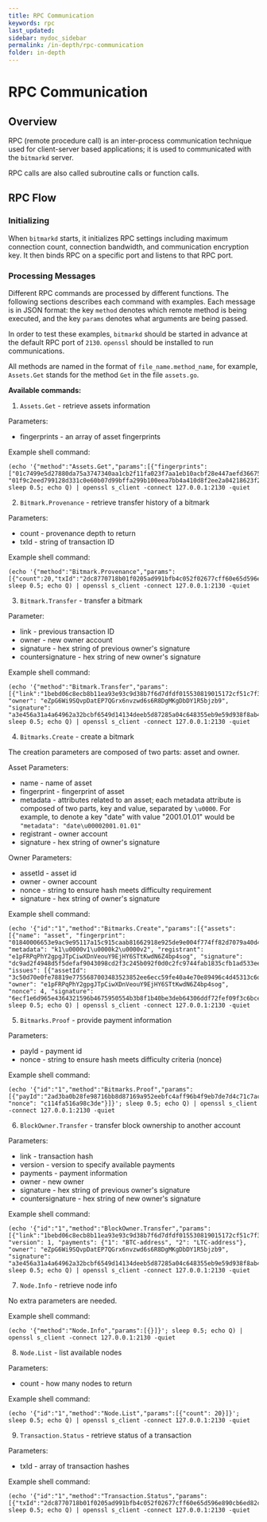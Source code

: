 ```yaml
---
title: RPC Communication
keywords: rpc
last_updated: 
sidebar: mydoc_sidebar
permalink: /in-depth/rpc-communication
folder: in-depth
---
```


# RPC Communication

## Overview

RPC (remote procedure call) is an inter-process communication technique used for client-server based applications; it is used to communicated with the `bitmarkd` server.

RPC calls are also called subroutine calls or function calls. 

## RPC Flow

### Initializing

When `bitmarkd` starts, it initializes RPC settings including maximum connection count, connection bandwidth, and communication encryption key. It then binds RPC on a specific port and listens to that RPC port.

### Processing Messages

Different RPC commands are processed by different functions. The following sections describes each command with examples. Each message is in JSON format: the key `method` denotes which remote method is being executed, and the  key `params` denotes what arguments are being passed.

In order to test these examples, `bitmarkd` should be started in advance at the default RPC port of `2130`. `openssl` should be installed to run communications.

All methods are named in the format of `file_name.method_name`, for example, `Assets.Get` stands for the method `Get` in the file `assets.go`.

**Available commands:**

1. `Assets.Get` - retrieve assets information

Parameters:

- fingerprints - an array of asset fingerprints

Example shell command:

```shell
(echo '{"method":"Assets.Get","params":[{"fingerprints": ["01c7499e5d27880da75a3747340aa1cb2f11fa023f7aa1eb10acbf28e447aefd366759092de7a31fdfe89fcb88ecc3c90c0e067484184f41a8e3043e8aa4732f00", "01f9c2eed799128d331c0e60b07d99bffa299b100eea7bb4a410d8f2ee2a04218623f2dbd1a53f0fe08f9cda131ecff213889cbd2cf5c8e53100581ff00f6270c1"]}]}'; sleep 0.5; echo Q) | openssl s_client -connect 127.0.0.1:2130 -quiet
```

2. `Bitmark.Provenance` - retrieve transfer history of a bitmark

Parameters:

- count - provenance depth to return
- txId - string of transaction ID

Example shell command:

```shell
(echo '{"method":"Bitmark.Provenance","params":[{"count":20,"txId":"2dc8770718b01f0205ad991bfb4c052f02677cff60e65d596e890cb6ed82c861"}]}'; sleep 0.5; echo Q) | openssl s_client -connect 127.0.0.1:2130 -quiet
```

3. `Bitmark.Transfer` - transfer a bitmark

Parameter:

- link - previous transaction ID
- owner - new owner account
- signature - hex string of previous owner's signature
- countersignature - hex string of new owner's signature

Example shell command:

```shell
(echo '{"method":"Bitmark.Transfer","params":[{"link":"1bebd06c8ecb8b11ea93e93c9d38b7f6d7dfdf015530819015172cf51c7f33f7", "owner": "eZpG6Wi9SQvpDatEP7QGrx6nvzwd6s6R8DgMKgDbDY1R5bjzb9", "signature": "a3e456a31a4a64962a32bcbf6549d14134deeb5d87285a04c648355eb9e59d938f8ab440d2b50c781baf2c1a5a2112c2167301bb128c8f850a9d54f3b27c5a08"}]}'; sleep 0.5; echo Q) | openssl s_client -connect 127.0.0.1:2130 -quiet
```

4. `Bitmarks.Create` - create a bitmark

The creation parameters are composed of two parts: asset and owner.

Asset Parameters:

- name - name of asset
- fingerprint - fingerprint of asset
- metadata - attributes related to an asset; each metadata attribute is composed of two parts, key and value, separated by `\u0000`. For example, to denote a key "date" with value "2001.01.01" would be `"metadata": "date\u00002001.01.01"`
- registrant - owner account
- signature - hex string of owner's signature

Owner Parameters:

- assetId - asset id
- owner - owner account
- nonce - string to ensure hash meets difficulty requirement
- signature - hex string of owner's signature

Example shell command:

```shell
(echo '{"id":"1","method":"Bitmarks.Create","params":[{"assets": [{"name": "asset", "fingerprint": "01840006653e9ac9e95117a15c915caab81662918e925de9e004f774ff82d7079a40d4d27b1b372657c61d46d470304c88c788b3a4527ad074d1dccbee5dbaa99a", "metadata": "k1\u0000v1\u0000k2\u0000v2", "registrant": "e1pFRPqPhY2gpgJTpCiwXDnVeouY9EjHY6STtKwdN6Z4bp4sog", "signature": "dc9ad2f4948d5f5defaf9043098cd2f3c245b092f0d0c2fc9744fab1835cfb1ad533ee0ff2a72d1cdd7a69f8ba6e95013fc517d5d4a16ca1b0036b1f3055270c"}], "issues": [{"assetId": "3c50d70e0fe78819e7755687003483523852ee6ecc59fe40a4e70e89496c4d45313c6d76141bc322ba56ad3f7cd9c906b951791208281ddba3ebb5e7ad83436c", "owner": "e1pFRPqPhY2gpgJTpCiwXDnVeouY9EjHY6STtKwdN6Z4bp4sog", "nonce": 4, "signature": "6ecf1e6d965e4364321596b4675950554b3b8f1b40be3deb64306ddf72fef09f3c6bcebd6375925a51b984f56ec751a54c88f0dab56b3f69708a7b634c428a0a"}]}]}'; sleep 0.5; echo Q) | openssl s_client -connect 127.0.0.1:2130 -quiet
```

5. `Bitmarks.Proof` - provide payment information

Parameters:

- payId - payment id
- nonce - string to ensure hash meets difficulty criteria (nonce)

Example shell command:

```shell
(echo '{"id":"1","method":"Bitmarks.Proof","params":[{"payId":"2ad3ba0b28fe98716bb8d87169a952eebfc4aff96b4f9eb7de7d4c71c7acee79", "nonce": "c114fa516a98c3de"}]}'; sleep 0.5; echo Q) | openssl s_client -connect 127.0.0.1:2130 -quiet
```

6. `BlockOwner.Transfer` - transfer block ownership to another account

Parameters:

- link - transaction hash
- version - version to specify available payments
- payments - payment information
- owner - new owner
- signature - hex string of previous owner's signature
- countersignature - hex string of new owner's signature

Example shell command:

```shell
(echo '{"id":"1","method":"BlockOwner.Transfer","params":[{"link":"1bebd06c8ecb8b11ea93e93c9d38b7f6d7dfdf015530819015172cf51c7f33f7", "version": 1, "payments": {"1": "BTC-address", "2": "LTC-address"}, "owner": "eZpG6Wi9SQvpDatEP7QGrx6nvzwd6s6R8DgMKgDbDY1R5bjzb9", "signature": "a3e456a31a4a64962a32bcbf6549d14134deeb5d87285a04c648355eb9e59d938f8ab440d2b50c781baf2c1a5a2112c2167301bb128c8f850a9d54f3b27c5a08"}]}'; sleep 0.5; echo Q) | openssl s_client -connect 127.0.0.1:2130 -quiet
```

7. `Node.Info` - retrieve node info

No extra parameters are needed.

Example shell command:

```shell
(echo '{"method":"Node.Info","params":[{}]}'; sleep 0.5; echo Q) | openssl s_client -connect 127.0.0.1:2130 -quiet
```

8. `Node.List` - list available nodes

Parameters:

- count - how many nodes to return

Example shell command:

```shell
(echo '{"id":"1","method":"Node.List","params":[{"count": 20}]}'; sleep 0.5; echo Q) | openssl s_client -connect 127.0.0.1:2130 -quiet

```
9. `Transaction.Status` - retrieve status of a transaction

Parameters:

- txId - array of transaction hashes

Example shell command:

```shell
(echo '{"id":"1","method":"Transaction.Status","params":[{"txId":"2dc8770718b01f0205ad991bfb4c052f02677cff60e65d596e890cb6ed82c861"}]}'; sleep 0.5; echo Q) | openssl s_client -connect 127.0.0.1:2130 -quiet
```
